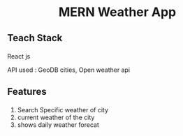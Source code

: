 # <p align="center"> MERN Weather App</p>

## <p align="left">Teach Stack</p> 
 <p>React js</p>
 <p>API used : GeoDB cities, Open weather api</p>

## <p align="left"> Features </p>
 <ol>
   <li> Search Specific weather of city</li>
 <li>current weather of the city</li>
 <li>shows daily weather forecat</li>
 </ol>






